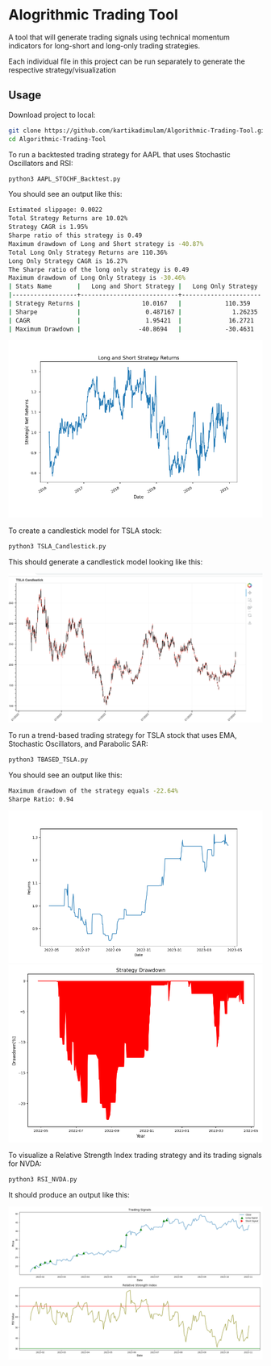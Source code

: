 # Alogrithmic Trading Tool

A tool that will generate trading signals using technical momentum indicators for long-short and long-only trading strategies. 

Each individual file in this project can be run separately to generate the respective strategy/visualization

## Usage
Download project to local:
```bash
git clone https://github.com/kartikadimulam/Algorithmic-Trading-Tool.git
cd Algorithmic-Trading-Tool
```
To run a backtested trading strategy for AAPL that uses Stochastic Oscillators and RSI:

```bash
python3 AAPL_STOCHF_Backtest.py
```

You should see an output like this: 

```bash
Estimated slippage: 0.0022
Total Strategy Returns are 10.02%
Strategy CAGR is 1.95%
Sharpe ratio of this strategy is 0.49
Maximum drawdown of Long and Short strategy is -40.87%
Total Long Only Strategy Returns are 110.36%
Long Only Strategy CAGR is 16.27%
The Sharpe ratio of the long only strategy is 0.49
Maximum drawdown of Long Only Strategy is -30.46%
| Stats Name       |   Long and Short Strategy |   Long Only Strategy |
|------------------+---------------------------+----------------------|
| Strategy Returns |                 10.0167   |            110.359   |
| Sharpe           |                  0.487167 |              1.26235 |
| CAGR             |                  1.95421  |             16.2721  |
| Maximum Drawdown |                -40.8694   |            -30.4631  |

```
![Long-Short Visualization](Long-Short.png)

To create a candlestick model for TSLA stock:

```bash
python3 TSLA_Candlestick.py
```

This should generate a candlestick model looking like this:

![Candlestick Model](TSLA_Candlestick.png)

To run a trend-based trading strategy for TSLA stock that uses EMA, Stochastic Oscillators, and Parabolic SAR:

```bash
python3 TBASED_TSLA.py
```

You should see an output like this:

```bash
Maximum drawdown of the strategy equals -22.64%
Sharpe Ratio: 0.94
```
![Returns](returns_tbased_tsla.png)
![Drawdown](ddown_tbased_tsla.png)

To visualize a Relative Strength Index trading strategy and its trading signals for NVDA:

```bash
python3 RSI_NVDA.py
```
It should produce an output like this:

![rsi_nvda](rsi_visual_nvda.png)














